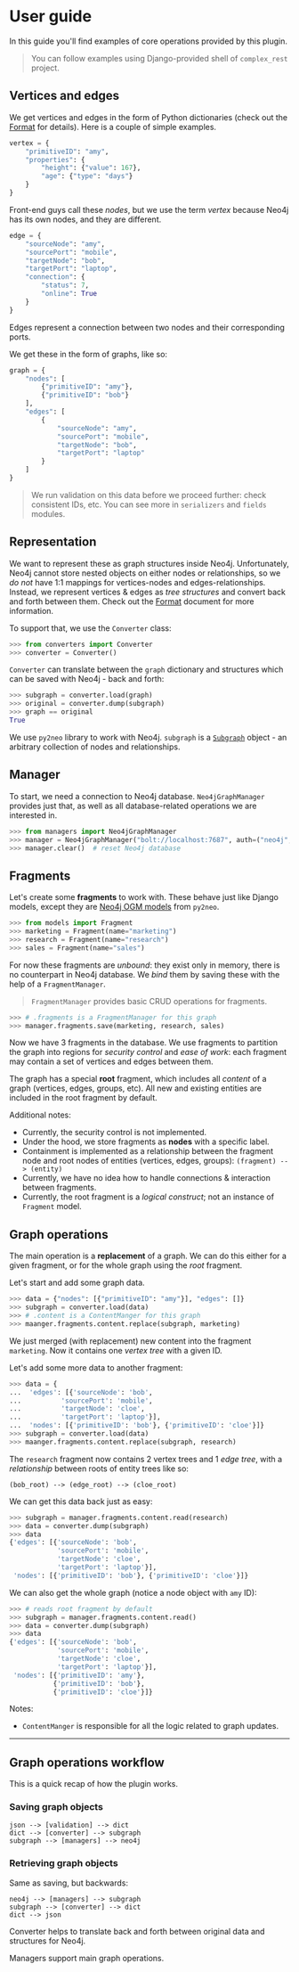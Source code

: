 # User guide

In this guide you'll find examples of core operations provided by this plugin.

> You can follow examples using Django-provided shell of `complex_rest` project.

## Vertices and edges

We get vertices and edges in the form of Python dictionaries (check out the [Format](Format.md) for details). Here is a couple of simple examples.

```python
vertex = {
    "primitiveID": "amy",
    "properties": {
        "height": {"value": 167},
        "age": {"type": "days"}
    }
}
```

Front-end guys call these *nodes*, but we use the term *vertex* because Neo4j has its own nodes, and they are different.

```python
edge = {
    "sourceNode": "amy",
    "sourcePort": "mobile",
    "targetNode": "bob",
    "targetPort": "laptop",
    "connection": {
        "status": 7,
        "online": True
    }
}
```

Edges represent a connection between two nodes and their corresponding ports.

We get these in the form of graphs, like so:

```python
graph = {
    "nodes": [
        {"primitiveID": "amy"},
        {"primitiveID": "bob"}
    ],
    "edges": [
        {
            "sourceNode": "amy",
            "sourcePort": "mobile",
            "targetNode": "bob",
            "targetPort": "laptop"
        }
    ]
}
```

> We run validation on this data before we proceed further: check consistent IDs, etc. You can see more in `serializers` and `fields` modules.

## Representation

We want to represent these as graph structures inside Neo4j. Unfortunately, Neo4j cannot store nested objects on either nodes or relationships, so we *do not* have 1:1 mappings for vertices-nodes and edges-relationships. Instead, we represent vertices & edges as *tree structures* and convert back and forth between them. Check out the [Format](./Format.md) document for more information.

To support that, we use the `Converter` class:

```python
>>> from converters import Converter
>>> converter = Converter()
```

`Converter` can translate between the `graph` dictionary and structures which can be saved with Neo4j - back and forth:

```python
>>> subgraph = converter.load(graph)
>>> original = converter.dump(subgraph)
>>> graph == original
True
```

We use `py2neo` library to work with Neo4j. `subgraph` is a [`Subgraph`](https://py2neo.org/2021.1/data/index.html#py2neo.data.Subgraph) object - an arbitrary collection of nodes and relationships.

## Manager

To start, we need a connection to Neo4j database. `Neo4jGraphManager` provides just that, as well as all database-related operations we are interested in.

```python
>>> from managers import Neo4jGraphManager
>>> manager = Neo4jGraphManager("bolt://localhost:7687", auth=("neo4j", "neo4j"))
>>> manager.clear()  # reset Neo4j database
```

## Fragments

Let's create some **fragments** to work with. These behave just like Django models, except they are [Neo4j OGM models](https://py2neo.org/2021.1/ogm/index.html) from `py2neo`.

```python
>>> from models import Fragment
>>> marketing = Fragment(name="marketing")
>>> research = Fragment(name="research")
>>> sales = Fragment(name="sales")
```

For now these fragments are *unbound*: they exist only in memory, there is no counterpart in Neo4j database. We *bind* them by saving these with the help of a `FragmentManager`.
> `FragmentManager` provides basic CRUD operations for fragments.

```python
>>> # .fragments is a FragmentManager for this graph
>>> manager.fragments.save(marketing, research, sales)
```

Now we have 3 fragments in the database. We use fragments to partition the graph into regions for *security control* and *ease of work*: each fragment may contain a set of vertices and edges between them.

The graph has a special **root** fragment, which includes all *content* of a graph (vertices, edges, groups, etc). All new and existing entities are included in the root fragment by default.

Additional notes:

- Currently, the security control is not implemented.
- Under the hood, we store fragments as **nodes** with a specific label.
- Containment is implemented as a relationship between the fragment node and root nodes of entities (vertices, edges, groups): `(fragment) --> (entity)`
- Currently, we have no idea how to handle connections & interaction between fragments.
- Currently, the root fragment is a *logical construct*; not an instance of `Fragment` model.

## Graph operations

The main operation is a **replacement** of a graph. We can do this either for a given fragment, or for the whole graph using the *root* fragment.

Let's start and add some graph data.

```python
>>> data = {"nodes": [{"primitiveID": "amy"}], "edges": []}
>>> subgraph = converter.load(data)
>>> # .content is a ContentManger for this graph
>>> maanger.fragments.content.replace(subgraph, marketing)
```

We just merged (with replacement) new content into the fragment `marketing`. Now it contains one *vertex tree* with a given ID.

Let's add some more data to another fragment:

```python
>>> data = {
...  'edges': [{'sourceNode': 'bob',
...          'sourcePort': 'mobile',
...          'targetNode': 'cloe',
...          'targetPort': 'laptop'}],
...  'nodes': [{'primitiveID': 'bob'}, {'primitiveID': 'cloe'}]}
>>> subgraph = converter.load(data)
>>> maanger.fragments.content.replace(subgraph, research)
```

The `research` fragment now contains 2 vertex trees and 1 *edge tree*, with a *relationship* between roots of entity trees like so:

```
(bob_root) --> (edge_root) --> (cloe_root)
```

We can get this data back just as easy:

```python
>>> subgraph = manager.fragments.content.read(research)
>>> data = converter.dump(subgraph)
>>> data
{'edges': [{'sourceNode': 'bob',
            'sourcePort': 'mobile',
            'targetNode': 'cloe',
            'targetPort': 'laptop'}],
 'nodes': [{'primitiveID': 'bob'}, {'primitiveID': 'cloe'}]}
```

We can also get the whole graph (notice a node object with `amy` ID):

```python
>>> # reads root fragment by default
>>> subgraph = manager.fragments.content.read()
>>> data = converter.dump(subgraph)
>>> data
{'edges': [{'sourceNode': 'bob',
            'sourcePort': 'mobile',
            'targetNode': 'cloe',
            'targetPort': 'laptop'}],
 'nodes': [{'primitiveID': 'amy'},
           {'primitiveID': 'bob'},
           {'primitiveID': 'cloe'}]}
```

Notes:

- `ContentManger` is responsible for all the logic related to graph updates.


---


## Graph operations workflow

This is a quick recap of how the plugin works.

### Saving graph objects

```
json --> [validation] --> dict
dict --> [converter] --> subgraph
subgraph --> [managers] --> neo4j
```

### Retrieving graph objects

Same as saving, but backwards:

```
neo4j --> [managers] --> subgraph
subgraph --> [converter] --> dict
dict --> json
```

Converter helps to translate back and forth between original data and structures for Neo4j.

Managers support main graph operations.